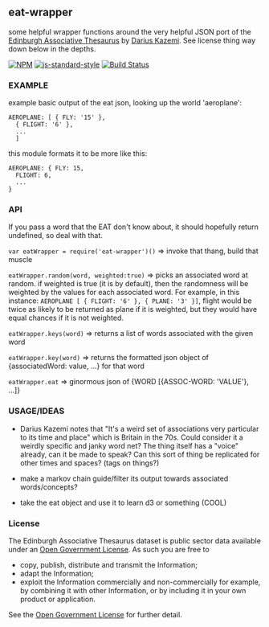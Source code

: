 eat-wrapper
----------------

some helpful wrapper functions around the very helpful JSON port of the [Edinburgh Associative Thesaurus](http://www.eat.rl.ac.uk/) by [Darius Kazemi](https://github.com/dariusk/ea-thesaurus). See license thing way down below in the depths. 

[![NPM](https://nodei.co/npm/eat-wrapper.png)](https://nodei.co/npm/eat-wrapper/) [![js-standard-style](https://img.shields.io/badge/code%20style-standard-brightgreen.svg?style=flat)](https://github.com/feross/standard) [![Build Status](https://secure.travis-ci.org/coleww/eat-wrapper.png)](http://travis-ci.org/coleww/eat-wrapper)

### EXAMPLE

example basic output of the eat json, looking up the world 'aeroplane':

```
AEROPLANE: [ { FLY: '15' },
  { FLIGHT: '6' },
  ...
  ]
```

this module formats it to be more like this:

```
AEROPLANE: { FLY: 15,
  FLIGHT: 6,
  ...
}

```

### API

If you pass a word that the EAT don't know about, it should hopefully return undefined, so deal with that.

`var eatWrapper = require('eat-wrapper')()`
=> invoke that thang, build that muscle

`eatWrapper.random(word, weighted:true)`
=> picks an associated word at random. if weighted is true (it is by default), then the randomness will be weighted by the values for each associated word.
For example, in this instance: `AEROPLANE [ { FLIGHT: '6' }, { PLANE: '3' }]`, flight would be twice as likely to be returned as plane if it is weighted, but they would have equal chances if it is not weighted.

`eatWrapper.keys(word)`
=> returns a list of words associated with the given word

`eatWrapper.key(word)`
=> returns the formatted json object of {associatedWord: value, ...} for that word

`eatWrapper.eat`
=> ginormous json of {WORD [{ASSOC-WORD: 'VALUE'}, ...]}

### USAGE/IDEAS

- Darius Kazemi notes that "It's a weird set of associations very particular to its time and place" which is Britain in the 70s.  Could consider it a weirdly specific and janky word net? The thing itself has a "voice" already, can it be made to speak? Can this sort of thing be replicated for other times and spaces? (tags on things?)

- make a markov chain guide/filter its output towards associated words/concepts? 

- take the eat object and use it to learn d3 or something (COOL)


### License
The Edinburgh Associative Thesaurus dataset is public sector data available under an [Open Government License](http://www.nationalarchives.gov.uk/doc/open-government-licence/version/3/). As such you are free to

* copy, publish, distribute and transmit the Information;
* adapt the Information;
* exploit the Information commercially and non-commercially for example, by combining it with other Information, or by including it in your own product or application.

See the [Open Government License](http://www.nationalarchives.gov.uk/doc/open-government-licence/version/3/) for further detail.